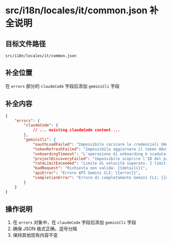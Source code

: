 # src/i18n/locales/it/common.json 补全说明

## 目标文件路径

`src/i18n/locales/it/common.json`

## 补全位置

在 `errors` 部分的 `claudeCode` 字段后添加 `geminiCli` 字段

## 补全内容

```json
{
	"errors": {
		"claudeCode": {
			// ... existing claudeCode content ...
		},
		"geminiCli": {
			"oauthLoadFailed": "Impossibile caricare le credenziali OAuth. Autenticati prima: {{error}}",
			"tokenRefreshFailed": "Impossibile aggiornare il token OAuth: {{error}}",
			"onboardingTimeout": "L'operazione di onboarding è scaduta dopo 60 secondi. Riprova più tardi.",
			"projectDiscoveryFailed": "Impossibile scoprire l'ID del progetto. Assicurati di essere autenticato con 'gemini auth'.",
			"rateLimitExceeded": "Limite di velocità superato. I limiti del livello gratuito sono stati raggiunti.",
			"badRequest": "Richiesta non valida: {{details}}",
			"apiError": "Errore API Gemini CLI: {{error}}",
			"completionError": "Errore di completamento Gemini CLI: {{error}}"
		}
	}
}
```

## 操作说明

1. 在 `errors` 对象中，在 `claudeCode` 字段后添加 `geminiCli` 字段
2. 确保 JSON 格式正确，逗号分隔
3. 保持其他现有内容不变
